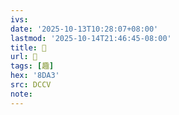 ```yaml
---
ivs:
date: '2025-10-13T10:28:07+08:00'
lastmod: '2025-10-14T21:46:45-08:00'
title: 􁹲
url: 􁹲
tags: [趣]
hex: '8DA3'
src: DCCV
note:
---
```

